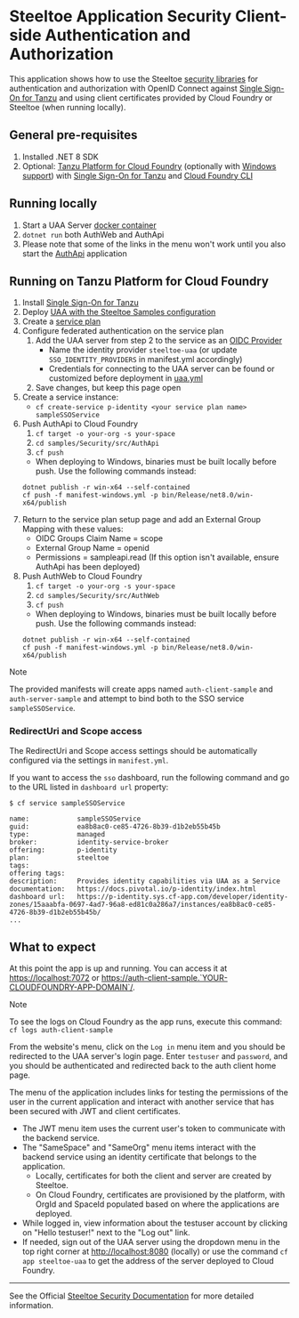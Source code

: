 # Steeltoe Application Security Client-side Authentication and Authorization

This application shows how to use the Steeltoe [security libraries](https://docs.steeltoe.io/api/v4/security/) for authentication and authorization with OpenID Connect against [Single Sign-On for Tanzu](https://techdocs.broadcom.com/us/en/vmware-tanzu/platform-services/single-sign-on-for-tanzu/1-16/sso-tanzu/index.html) and using client certificates provided by Cloud Foundry or Steeltoe (when running locally).

## General pre-requisites

1. Installed .NET 8 SDK
1. Optional: [Tanzu Platform for Cloud Foundry](https://techdocs.broadcom.com/us/en/vmware-tanzu/platform/tanzu-platform-for-cloud-foundry/10-0/tpcf/concepts-overview.html)
   (optionally with [Windows support](https://techdocs.broadcom.com/us/en/vmware-tanzu/platform/tanzu-platform-for-cloud-foundry/10-0/tpcf/toc-tasw-install-index.html))
   with [Single Sign-On for Tanzu](https://techdocs.broadcom.com/us/en/vmware-tanzu/platform-services/single-sign-on-for-tanzu/1-16/sso-tanzu/index.html)
   and [Cloud Foundry CLI](https://techdocs.broadcom.com/us/en/vmware-tanzu/platform/tanzu-platform-for-cloud-foundry/6-0/tpcf/cf-cli-index.html)

## Running locally

1. Start a UAA Server [docker container](https://github.com/SteeltoeOSS/Samples/blob/main/CommonTasks.md)
1. `dotnet run` both AuthWeb and AuthApi
1. Please note that some of the links in the menu won't work until you also start the [AuthApi](../AuthApi/README.md) application

## Running on Tanzu Platform for Cloud Foundry

1. Install [Single Sign-On for Tanzu](https://techdocs.broadcom.com/us/en/vmware-tanzu/platform-services/single-sign-on-for-tanzu/1-16/sso-tanzu/index.html)
1. Deploy [UAA with the Steeltoe Samples configuration](https://github.com/SteeltoeOSS/Dockerfiles/tree/main/uaa-server#customizing-for-your-environment)
1. Create a [service plan](https://techdocs.broadcom.com/us/en/vmware-tanzu/platform-services/single-sign-on-for-tanzu/1-16/sso-tanzu/manage-service-plans.html)
1. Configure federated authentication on the service plan
   1. Add the UAA server from step 2 to the service as an [OIDC Provider](https://techdocs.broadcom.com/us/en/vmware-tanzu/platform-services/single-sign-on-for-tanzu/1-16/sso-tanzu/configure-external-id.html)
      * Name the identity provider `steeltoe-uaa` (or update `SSO_IDENTITY_PROVIDERS` in manifest.yml accordingly)
      * Credentials for connecting to the UAA server can be found or customized before deployment in [uaa.yml](https://github.com/SteeltoeOSS/Dockerfiles/blob/main/uaa-server/uaa.yml#L124)
   1. Save changes, but keep this page open
1. Create a service instance:
   * `cf create-service p-identity <your service plan name> sampleSSOService`
1. Push AuthApi to Cloud Foundry
   1. `cf target -o your-org -s your-space`
   1. `cd samples/Security/src/AuthApi`
   1. `cf push`
     * When deploying to Windows, binaries must be built locally before push. Use the following commands instead:
     ```
     dotnet publish -r win-x64 --self-contained
     cf push -f manifest-windows.yml -p bin/Release/net8.0/win-x64/publish
     ```
1. Return to the service plan setup page and add an External Group Mapping with these values:
      * OIDC Groups Claim Name = scope
      * External Group Name = openid
      * Permissions = sampleapi.read (If this option isn't available, ensure AuthApi has been deployed)
1. Push AuthWeb to Cloud Foundry
   1. `cf target -o your-org -s your-space`
   1. `cd samples/Security/src/AuthWeb`
   1. `cf push`
     * When deploying to Windows, binaries must be built locally before push. Use the following commands instead:
     ```
     dotnet publish -r win-x64 --self-contained
     cf push -f manifest-windows.yml -p bin/Release/net8.0/win-x64/publish
     ```

> [!NOTE]
> The provided manifests will create apps named `auth-client-sample` and `auth-server-sample`
> and attempt to bind both to the SSO service `sampleSSOService`.

### RedirectUri and Scope access

The RedirectUri and Scope access settings should be automatically configured via the settings in `manifest.yml`.

If you want to access the `sso` dashboard, run the following command and go to the URL listed in `dashboard url` property:

```shell
$ cf service sampleSSOService

name:            sampleSSOService
guid:            ea8b8ac0-ce85-4726-8b39-d1b2eb55b45b
type:            managed
broker:          identity-service-broker
offering:        p-identity
plan:            steeltoe
tags:
offering tags:
description:     Provides identity capabilities via UAA as a Service
documentation:   https://docs.pivotal.io/p-identity/index.html
dashboard url:   https://p-identity.sys.cf-app.com/developer/identity-zones/15aaabfa-0697-4ad7-96a8-ed81c0a286a7/instances/ea8b8ac0-ce85-4726-8b39-d1b2eb55b45b/
...
```

## What to expect

At this point the app is up and running.  You can access it at <https://localhost:7072> or <https://auth-client-sample.`YOUR-CLOUDFOUNDRY-APP-DOMAIN`/>.

> [!NOTE]
> To see the logs on Cloud Foundry as the app runs, execute this command: `cf logs auth-client-sample`

From the website's menu, click on the `Log in` menu item and you should be redirected to the UAA server's login page. Enter `testuser` and `password`, and you should be authenticated and redirected back to the auth client home page.

The menu of the application includes links for testing the permissions of the user in the current application and interact with another service that has been secured with JWT and client certificates.

* The JWT menu item uses the current user's token to communicate with the backend service.
* The "SameSpace" and "SameOrg" menu items interact with the backend service using an identity certificate that belongs to the application.
   * Locally, certificates for both the client and server are created by Steeltoe.
   * On Cloud Foundry, certificates are provisioned by the platform, with OrgId and SpaceId populated based on where the applications are deployed.
* While logged in, view information about the testuser account by clicking on "Hello testuser!" next to the "Log out" link.
* If needed, sign out of the UAA server using the dropdown menu in the top right corner at <http://localhost:8080> (locally) or use the command `cf app steeltoe-uaa` to get the address of the server deployed to Cloud Foundry.

---

See the Official [Steeltoe Security Documentation](https://docs.steeltoe.io/api/v4/security/) for more detailed information.
